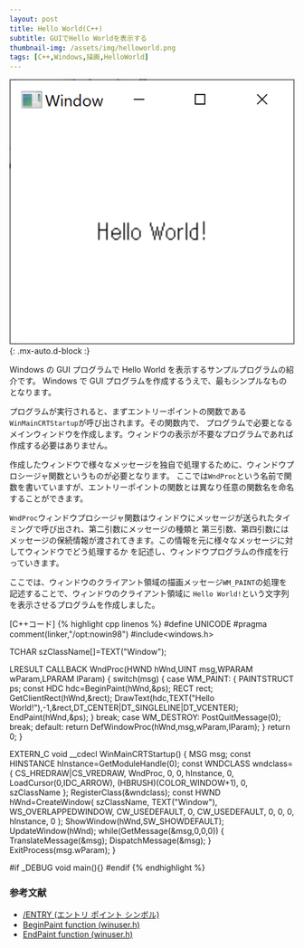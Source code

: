 ```yaml
---
layout: post
title: Hello World(C++)
subtitle: GUIでHello Worldを表示する
thumbnail-img: /assets/img/helloworld.png
tags: [C++,Windows,描画,HelloWorld]
---
```


![](/assets/img/helloworld.png){: .mx-auto.d-block :}

Windows の GUI プログラムで Hello World を表示するサンプルプログラムの紹介です。
Windows で GUI プログラムを作成するうえで、最もシンプルなものとなります。

プログラムが実行されると、まずエントリーポイントの関数である`WinMainCRTStartup`が呼び出されます。その関数内で、
プログラムで必要となるメインウィンドウを作成します。ウィンドウの表示が不要なプログラムであれば作成する必要はありません。

作成したウィンドウで様々なメッセージを独自で処理するために、ウィンドウプロシージャ関数というものが必要となります。
ここでは`WndProc`という名前で関数を書いていますが、エントリーポイントの関数とは異なり任意の関数名を命名することができます。

`WndProc`ウィンドウプロシージャ関数はウィンドウにメッセージが送られたタイミングで呼び出され、第二引数にメッセージの種類と
第三引数、第四引数にはメッセージの保続情報が渡されてきます。この情報を元に様々なメッセージに対してウィンドウでどう処理するか
を記述し、ウィンドウプログラムの作成を行っていきます。

ここでは、ウィンドウのクライアント領域の描画メッセージ`WM_PAINT`の処理を記述することで、ウィンドウのクライアント領域に
`Hello World!`という文字列を表示させるプログラムを作成しました。

[C++コード]
{% highlight cpp linenos %}
#define UNICODE
#pragma comment(linker,"/opt:nowin98")
#include<windows.h>

TCHAR szClassName[]=TEXT("Window");

LRESULT CALLBACK WndProc(HWND hWnd,UINT msg,WPARAM wParam,LPARAM lParam)
{
  switch(msg)
  {
  case WM_PAINT:
    {
      PAINTSTRUCT ps;
      const HDC hdc=BeginPaint(hWnd,&ps);
      RECT rect;
      GetClientRect(hWnd,&rect);
      DrawText(hdc,TEXT("Hello World!"),-1,&rect,DT_CENTER|DT_SINGLELINE|DT_VCENTER);
      EndPaint(hWnd,&ps);
    }
    break;
  case WM_DESTROY:
    PostQuitMessage(0);
    break;
  default:
    return DefWindowProc(hWnd,msg,wParam,lParam);
  }
  return 0;
}

EXTERN_C void __cdecl WinMainCRTStartup()
{
  MSG msg;
  const HINSTANCE hInstance=GetModuleHandle(0);
  const WNDCLASS wndclass={
    CS_HREDRAW|CS_VREDRAW,
    WndProc,
    0,
    0,
    hInstance,
    0,
    LoadCursor(0,IDC_ARROW),
    (HBRUSH)(COLOR_WINDOW+1),
    0,
    szClassName
  };
  RegisterClass(&wndclass);
  const HWND hWnd=CreateWindow(
      szClassName,
      TEXT("Window"),
      WS_OVERLAPPEDWINDOW,
      CW_USEDEFAULT,
      0,
      CW_USEDEFAULT,
      0,
      0,
      0,
      hInstance,
      0
    );
  ShowWindow(hWnd,SW_SHOWDEFAULT);
  UpdateWindow(hWnd);
  while(GetMessage(&msg,0,0,0))
  {
    TranslateMessage(&msg);
    DispatchMessage(&msg);
  }
  ExitProcess(msg.wParam);
}

#if _DEBUG
void main(){}
#endif
{% endhighlight %}

### 参考文献
- [/ENTRY (エントリ ポイント シンボル)](https://docs.microsoft.com/ja-jp/cpp/build/reference/entry-entry-point-symbol)
- [BeginPaint function (winuser.h)](https://docs.microsoft.com/ja-jp/windows/win32/api/winuser/nf-winuser-beginpaint)
- [EndPaint function (winuser.h)](https://docs.microsoft.com/ja-jp/windows/win32/api/winuser/nf-winuser-endpaint)